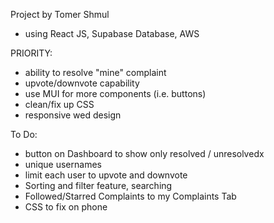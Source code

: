 

Project by Tomer Shmul
- using React JS, Supabase Database, AWS

PRIORITY:
- ability to resolve "mine" complaint
- upvote/downvote capability
- use MUI for more components (i.e. buttons)
- clean/fix up CSS
- responsive wed design


To Do:
- button on Dashboard to show only resolved / unresolvedx
- unique usernames
- limit each user to upvote and downvote
- Sorting and filter feature, searching
- Followed/Starred Complaints to my Complaints Tab
- CSS to fix on phone
